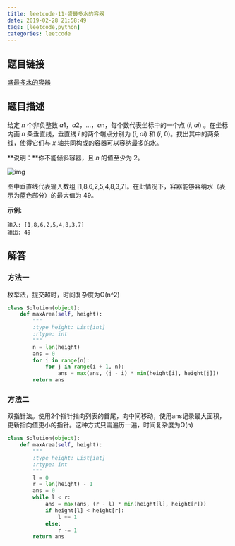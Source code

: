 ```yaml
---
title: leetcode-11-盛最多水的容器
date: 2019-02-28 21:58:49
tags: [leetcode,python]
categories: leetcode
---
```


## 题目链接

[盛最多水的容器](https://leetcode-cn.com/problems/container-with-most-water/)

## 题目描述

给定 *n* 个非负整数 *a*1，*a*2，...，*a*n，每个数代表坐标中的一个点 (*i*, *ai*) 。在坐标内画 *n* 条垂直线，垂直线 *i* 的两个端点分别为 (*i*, *ai*) 和 (*i*, 0)。找出其中的两条线，使得它们与 *x* 轴共同构成的容器可以容纳最多的水。

**说明：**你不能倾斜容器，且 *n* 的值至少为 2。

![img](https://aliyun-lc-upload.oss-cn-hangzhou.aliyuncs.com/aliyun-lc-upload/uploads/2018/07/25/question_11.jpg)

图中垂直线代表输入数组 [1,8,6,2,5,4,8,3,7]。在此情况下，容器能够容纳水（表示为蓝色部分）的最大值为 49。

**示例:**

```
输入: [1,8,6,2,5,4,8,3,7]
输出: 49
```

## 解答

### 方法一

枚举法，提交超时，时间复杂度为O(n^2)

```python
class Solution(object):
    def maxArea(self, height):
        """
        :type height: List[int]
        :rtype: int
        """
        n = len(height)
        ans = 0
        for i in range(n):
            for j in range(i + 1, n):
                ans = max(ans, (j - i) * min(height[i], height[j]))
        return ans
```

### 方法二

双指针法。使用2个指针指向列表的首尾，向中间移动，使用ans记录最大面积，更新指向值更小的指针。这种方式只需遍历一遍，时间复杂度为O(n)

```python
class Solution(object):
    def maxArea(self, height):
        """
        :type height: List[int]
        :rtype: int
        """
        l = 0
        r = len(height) - 1
        ans = 0
        while l < r:
            ans = max(ans, (r - l) * min(height[l], height[r]))
            if height[l] < height[r]:
                l += 1
            else:
                r -= 1
        return ans
```



